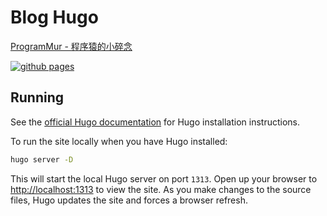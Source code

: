 # Blog Hugo

[ProgramMur - 程序猿的小碎念](https://blog.androchen.tw/)

[![github pages](https://github.com/androchentw/blog-hugo/actions/workflows/gh-pages.yml/badge.svg)](https://github.com/androchentw/blog-hugo/actions/workflows/gh-pages.yml)

## Running

See the [official Hugo documentation](https://gohugo.io/getting-started/installing/) for Hugo installation instructions.

To run the site locally when you have Hugo installed:

```sh
hugo server -D
```

This will start the local Hugo server on port `1313`. Open up your browser to <http://localhost:1313> to view the site. As you make changes to the source files, Hugo updates the site and forces a browser refresh.

